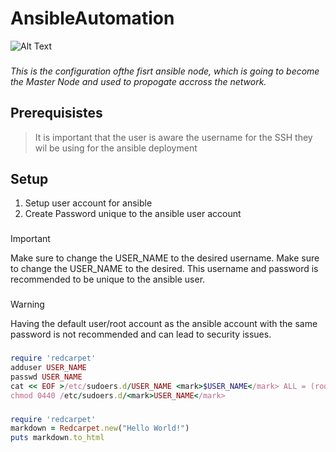 # AnsibleAutomation
![Alt Text](https://media.giphy.com/media/vFKqnCdLPNOKc/giphy.gif)
###

*This is the configuration ofthe fisrt ansible node, which is going to become the Master Node and used to propogate accross the network.*

###
## Prerequisistes 
>It is important that the user is aware the username for the SSH they wil be using for the ansible deployment

## Setup
1. Setup user account for ansible
2. Create Password unique to the ansible user account
###
> [!Important]
> Make sure to change the USER_NAME to the desired username.
> Make sure to change the USER_NAME to the desired.
> This username and password is recommended to be unique to the ansible user.
###
> [!Warning]
> Having the default user/root account as the ansible account with the same password is not recommended and can lead to security issues.
###
```ruby
require 'redcarpet'
adduser USER_NAME
passwd USER_NAME
cat << EOF >/etc/sudoers.d/USER_NAME <mark>$USER_NAME</mark> ALL = (root) NOPASSWD:ALL EOF
chmod 0440 /etc/sudoers.d/<mark>USER_NAME</mark>
```
###
```ruby
require 'redcarpet'
markdown = Redcarpet.new("Hello World!")
puts markdown.to_html
```
